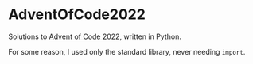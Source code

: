 # AdventOfCode2022

Solutions to [Advent of Code 2022](https://adventofcode.com/2022), written in Python.

For some reason, I used only the standard library, never needing `import`.
